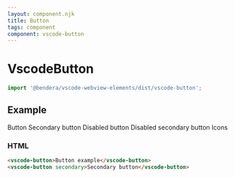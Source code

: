 ```yaml
---
layout: component.njk
title: Button
tags: component
component: vscode-button
---
```


# VscodeButton

```typescript
import '@bendera/vscode-webview-elements/dist/vscode-button';
```

## Example

<component-preview>
  <vscode-button>Button</vscode-button> 
  <vscode-button secondary>Secondary button</vscode-button>
  <vscode-button disabled>Disabled button</vscode-button>
  <vscode-button disabled secondary>Disabled secondary button</vscode-button>
  <vscode-button icon="account" iconafter="chevron-right">Icons</vscode-button>
</component-preview>

### HTML

```html
<vscode-button>Button example</vscode-button>
<vscode-button secondary>Secondary button</vscode-button>
```